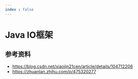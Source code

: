 ```yaml
---
index : false
---
```


# Java IO框架


## 参考资料

- https://blog.csdn.net/xiaojin21cen/article/details/104712206
- https://zhuanlan.zhihu.com/p/475320277